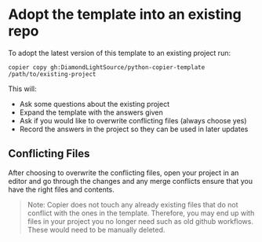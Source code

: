# Adopt the template into an existing repo

To adopt the latest version of this template to an existing project run:
```shell
copier copy gh:DiamondLightSource/python-copier-template /path/to/existing-project
```

This will:

- Ask some questions about the existing project
- Expand the template with the answers given
- Ask if you would like to overwrite conflicting files (always choose yes)
- Record the answers in the project so they can be used in later updates

## Conflicting Files
After choosing to overwrite the conflicting files, open your project in an editor and go through the changes and any merge conflicts ensure that you have the right files and contents.

> Note: Copier does not touch any already existing files that do not conflict with the ones in the template. Therefore, you may end up with files in your project you no longer need such as old github workflows. These would need to be manually deleted.  

